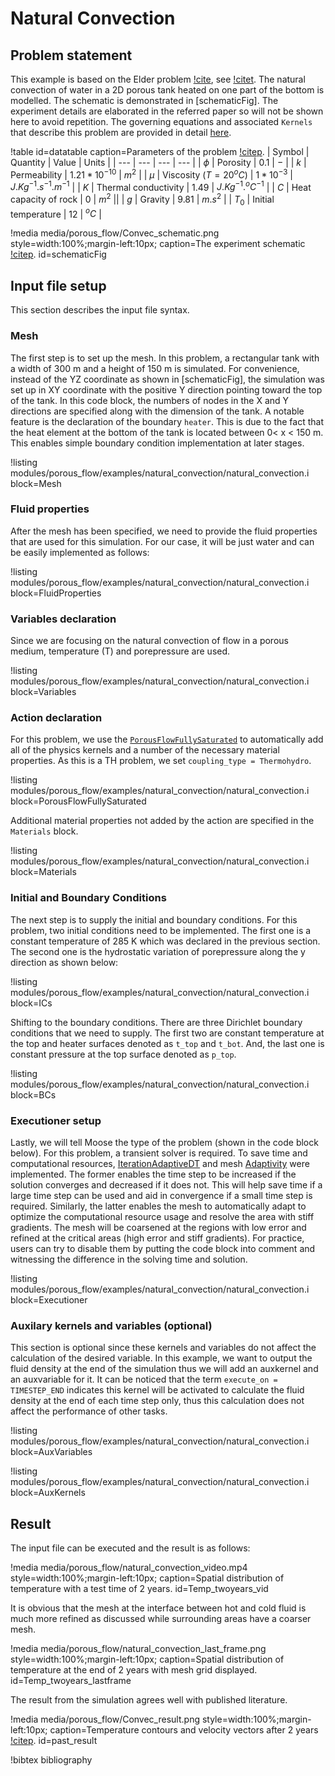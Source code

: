 # Natural Convection

## Problem statement

This example is based on the Elder problem [!cite](Elder1967TransientCI), see [!citet](Oldenburg1995OnTD). The natural convection of water in a 2D porous tank heated on one part of the bottom is modelled. The schematic is demonstrated in [schematicFig]. The experiment details are elaborated in the referred paper so will not be shown here to avoid repetition. The governing equations and associated `Kernels` that describe this problem are provided in detail [here](governing_equations.md).


!table id=datatable caption=Parameters of the problem [!citep](Oldenburg1995OnTD).
| Symbol | Quantity | Value | Units |
| --- | --- | --- | --- |
| $\phi$ | Porosity | $0.1$ | $-$ |
| $k$ | Permeability | $1.21*10^{-10}$  | $m^2$ |
| $\mu$ | Viscosity ($T=20^oC$) | $1*10^{-3}$  | $J.Kg^{-1}.s^{-1}.m^{-1}$ |
| $K$ | Thermal conductivity | $1.49$  | $J.Kg^{-1}.^oC^{-1}$ |
| $C$ | Heat capacity of rock | $0$ | $m^2$ ||
| $g$ | Gravity | $9.81$  | $m.s^{2}$ |
| $T_0$ | Initial temperature | $12$  | $^oC$ |

!media media/porous_flow/Convec_schematic.png style=width:100%;margin-left:10px; caption=The experiment schematic [!citep](Oldenburg1995OnTD). id=schematicFig


## Input file setup

This section describes the input file syntax.

### Mesh

The first step is to set up the mesh. In this problem, a rectangular tank with a width of 300 m and a height of 150 m is simulated. For convenience, instead of the YZ coordinate as shown in [schematicFig], the simulation was set up in XY coordinate with the positive Y direction pointing toward the top of the tank. In this code block, the numbers of nodes in the X and Y directions are specified along with the dimension of the tank. A notable feature is the declaration of the boundary `heater`. This is due to the fact that the heat element at the bottom of the tank is located between 0< x < 150 m. This enables simple boundary condition implementation at later stages.

!listing modules/porous_flow/examples/natural_convection/natural_convection.i block=Mesh

### Fluid properties

After the mesh has been specified, we need to provide the fluid properties that are used for this simulation. For our case, it will be just water and can be easily implemented as follows:

!listing modules/porous_flow/examples/natural_convection/natural_convection.i block=FluidProperties

### Variables declaration

Since we are focusing on the natural convection of flow in a porous medium, temperature (T) and porepressure are used.

!listing modules/porous_flow/examples/natural_convection/natural_convection.i block=Variables

### Action declaration

For this problem, we use the [`PorousFlowFullySaturated`](PorousFlowFullySaturated.md) to automatically add all of the physics kernels and a number of the necessary material properties. As this is a TH problem, we set `coupling_type = Thermohydro`.

!listing modules/porous_flow/examples/natural_convection/natural_convection.i block=PorousFlowFullySaturated

Additional material properties not added by the action are specified in the `Materials` block.

!listing modules/porous_flow/examples/natural_convection/natural_convection.i block=Materials

### Initial and Boundary Conditions

The next step is to supply the initial and boundary conditions. For this problem, two initial conditions need to be implemented. The first one is a constant temperature of 285 K which was declared in the previous section. The second one is the hydrostatic variation of porepressure along the y direction as shown below:

!listing modules/porous_flow/examples/natural_convection/natural_convection.i block=ICs

Shifting to the boundary conditions. There are three Dirichlet boundary conditions that we need to supply. The first two are constant temperature at the top and heater surfaces denoted as `t_top` and `t_bot`. And, the last one is constant pressure at the top surface denoted as `p_top`.

!listing modules/porous_flow/examples/natural_convection/natural_convection.i block=BCs

### Executioner setup

Lastly, we will tell Moose the type of the problem (shown in the code block below). For this problem, a transient solver is required.
To save time and computational resources, [IterationAdaptiveDT](IterationAdaptiveDT.md) and mesh [Adaptivity](Adaptivity.md)
were implemented. The former enables the time step to be increased if the solution converges and decreased if it does not. This will help save time if a large time step can be used and aid in convergence if a small time step is required. Similarly, the latter enables the mesh to automatically adapt to optimize the computational resource usage and resolve the area with stiff gradients. The mesh will be coarsened at the regions with low error and refined at the critical areas (high error and stiff gradients). For practice, users can try to disable them by putting the code block into comment and witnessing the difference in the solving time and solution.

!listing modules/porous_flow/examples/natural_convection/natural_convection.i block=Executioner

### Auxilary kernels and variables (optional)

This section is optional since these kernels and variables do not affect the calculation of the desired variable. In this example, we want to output the fluid density at the end of the simulation thus we will add an auxkernel and an auxvariable for it. It can be noticed that the term `execute_on = TIMESTEP_END` indicates this kernel will be activated to calculate the fluid density at the end of each time step only, thus this calculation does not affect the performance of other tasks.

!listing modules/porous_flow/examples/natural_convection/natural_convection.i block=AuxVariables

!listing modules/porous_flow/examples/natural_convection/natural_convection.i block=AuxKernels

## Result

The input file can be executed and the result is as follows:

!media media/porous_flow/natural_convection_video.mp4 style=width:100%;margin-left:10px; caption=Spatial distribution of temperature with a test time of 2 years. id=Temp_twoyears_vid

It is obvious that the mesh at the interface between hot and cold fluid is much more refined as discussed while surrounding areas have a coarser mesh.

!media media/porous_flow/natural_convection_last_frame.png style=width:100%;margin-left:10px; caption=Spatial distribution of temperature at the end of 2 years with mesh grid displayed. id=Temp_twoyears_lastframe

The result from the simulation agrees well with published literature.

!media media/porous_flow/Convec_result.png style=width:100%;margin-left:10px; caption=Temperature contours and velocity vectors after 2 years [!citep](Oldenburg1995OnTD). id=past_result


!bibtex bibliography
